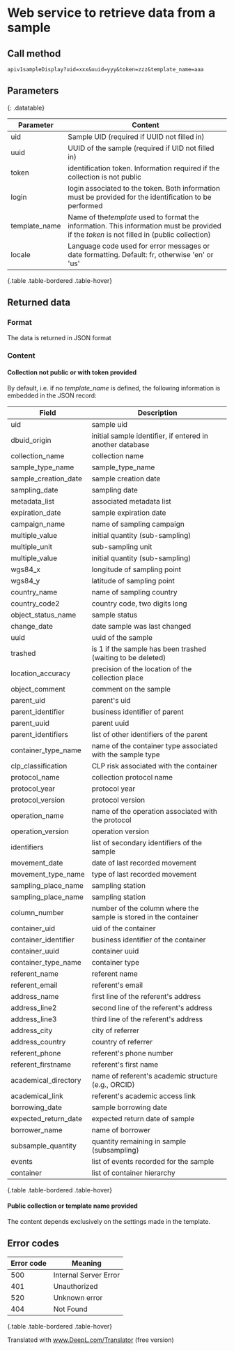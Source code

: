 # Web service to retrieve data from a sample

## Call method

~~~
apiv1sampleDisplay?uid=xxx&uuid=yyy&token=zzz&template_name=aaa
~~~

## Parameters
{: .datatable}


| Parameter     | Content                                                                                                                                     |
| ------------- | ------------------------------------------------------------------------------------------------------------------------------------------- |
| uid           | Sample UID (required if UUID not filled in)                                                                                                 |
| uuid          | UUID of the sample (required if UID not filled in)                                                                                          |
| token         | identification token. Information required if the collection is not public                                                                  |
| login         | login associated to the token. Both information must be provided for the identification to be performed                                     |
| template_name | Name of the*template* used to format the information. This information must be provided if the *token* is not filled in (public collection) |
| locale        | Language code used for error messages or date formatting. Default: fr, otherwise 'en' or 'us'                                               |

{.table .table-bordered .table-hover}

## Returned data

### Format

The data is returned in JSON format

### Content

#### Collection not public or with token provided

By default, i.e. if no *template_name* is defined, the following information is embedded in the JSON record:


| Field                | Description                                                      |
| -------------------- | ---------------------------------------------------------------- |
| uid                  | sample uid                                                       |
| dbuid_origin         | initial sample identifier, if entered in another database        |
| collection_name      | collection name                                                  |
| sample_type_name     | sample_type_name                                                 |
| sample_creation_date | sample creation date                                             |
| sampling_date        | sampling date                                                    |
| metadata_list        | associated metadata list                                         |
| expiration_date      | sample expiration date                                           |
| campaign_name        | name of sampling campaign                                        |
| multiple_value       | initial quantity (sub-sampling)                                  |
| multiple_unit        | sub-sampling unit                                                |
| multiple_value       | initial quantity (sub-sampling)                                  |
| wgs84_x              | longitude of sampling point                                      |
| wgs84_y              | latitude of sampling point                                       |
| country_name         | name of sampling country                                         |
| country_code2        | country code, two digits long                                    |
| object_status_name   | sample status                                                    |
| change_date          | date sample was last changed                                     |
| uuid                 | uuid of the sample                                               |
| trashed              | is 1 if the sample has been trashed (waiting to be deleted)      |
| location_accuracy    | precision of the location of the collection place                |
| object_comment       | comment on the sample                                            |
| parent_uid           | parent's uid                                                     |
| parent_identifier    | business identifier of parent                                    |
| parent_uuid          | parent uuid                                                      |
| parent_identifiers   | list of other identifiers of the parent                          |
| container_type_name  | name of the container type associated with the sample type       |
| clp_classification   | CLP risk associated with the container                           |
| protocol_name        | collection protocol name                                         |
| protocol_year        | protocol year                                                    |
| protocol_version     | protocol version                                                 |
| operation_name       | name of the operation associated with the protocol               |
| operation_version    | operation version                                                |
| identifiers          | list of secondary identifiers of the sample                      |
| movement_date        | date of last recorded movement                                   |
| movement_type_name   | type of last recorded movement                                   |
| sampling_place_name  | sampling station                                                 |
| sampling_place_name  | sampling station                                                 |
| column_number        | number of the column where the sample is stored in the container |
| container_uid        | uid of the container                                             |
| container_identifier | business identifier of the container                             |
| container_uuid       | container uuid                                                   |
| container_type_name  | container type                                                   |
| referent_name        | referent name                                                    |
| referent_email       | referent's email                                                 |
| address_name         | first line of the referent's address                             |
| address_line2        | second line of the referent's address                            |
| address_line3        | third line of the referent's address                             |
| address_city         | city of referrer                                                 |
| address_country      | country of referrer                                              |
| referent_phone       | referent's phone number                                          |
| referent_firstname   | referent's first name                                            |
| academical_directory | name of referent's academic structure (e.g., ORCID)              |
| academical_link      | referent's academic access link                                  |
| borrowing_date       | sample borrowing date                                            |
| expected_return_date | expected return date of sample                                   |
| borrower_name        | name of borrower                                                 |
| subsample_quantity   | quantity remaining in sample (subsampling)                       |
| events               | list of events recorded for the sample                           |
| container            | list of container hierarchy                                      |

{.table .table-bordered .table-hover}

#### Public collection or template name provided

The content depends exclusively on the settings made in the template.

## Error codes


| Error code | Meaning               |
| ---------- | --------------------- |
| 500        | Internal Server Error |
| 401        | Unauthorized          |
| 520        | Unknown error         |
| 404        | Not Found             |

{.table .table-bordered .table-hover}

Translated with www.DeepL.com/Translator (free version)
